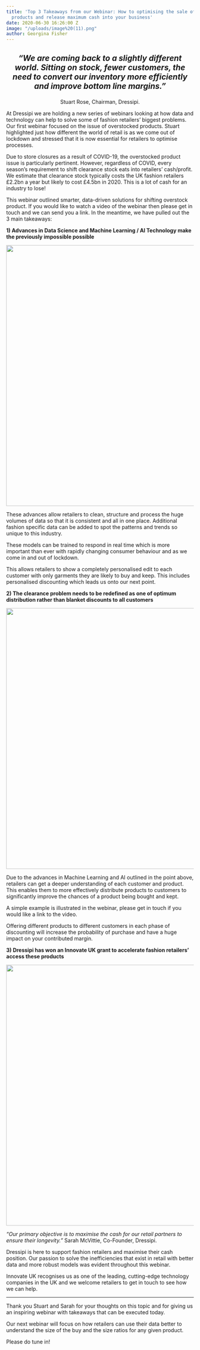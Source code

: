 ```yaml
---
title: 'Top 3 Takeaways from our Webinar: How to optimising the sale of overstocked
  products and release maximum cash into your business'
date: 2020-06-30 16:26:00 Z
image: "/uploads/image%20(11).png"
author: Georgina Fisher
---
```


## <p style="text-align:center; font-style: italic;"> “We are coming back to a slightly different world. Sitting on stock, fewer customers, the need to convert our inventory more efficiently and improve bottom line margins.” </p>
<p style="text-align:center">Stuart Rose, Chairman, Dressipi.</p>

At Dressipi we are holding a new series of webinars looking at how data and technology can help to solve some of fashion retailers’ biggest problems. Our first webinar focused on the issue of overstocked products. Stuart highlighted just how different the world of retail is as we come out of lockdown and stressed that it is now essential for retailers to optimise processes.

Due to store closures as a result of COVID-19, the overstocked product issue is particularly pertinent. However, regardless of COVID, every season’s requirement to shift clearance stock eats into retailers’ cash/profit. We estimate that clearance stock typically costs the UK fashion retailers £2.2bn a year but likely to cost £4.5bn in 2020. This is a lot of cash for an industry to lose!

This webinar outlined smarter, data-driven solutions for shifting overstock product. If you would like to watch a video of the webinar then please get in touch and we can send you a link. In the meantime, we have pulled out the 3 main takeaways:

**1) Advances in Data Science and Machine Learning / AI Technology make the previously impossible possible**

<p style="text-align:center"><img style="margin-left: 0px; width: 700px;" src ="/uploads/Overstock%20webinar%20image%201.PNG"/></p>

These advances allow retailers to clean, structure and process the huge volumes of data so that it is consistent and all in one place. Additional fashion specific data can be added to spot the patterns and trends so unique to this industry.

These models can be trained to respond in real time which is more important than ever with rapidly changing consumer behaviour and as we come in and out of lockdown.

This allows retailers to show a completely personalised edit to each customer with only garments they are likely to buy and keep. This includes personalised discounting which leads us onto our next point.

**2) The clearance problem needs to be redefined as one of optimum distribution rather than blanket discounts to all customers**

<p style="text-align:center"><img style="margin-left: 0px; width: 700px;" src ="/uploads/Overstock%20webinar%20image%202.PNG"/></p>

Due to the advances in Machine Learning and AI outlined in the point above, retailers can get a deeper understanding of each customer and product. This enables them to more effectively distribute products to customers to significantly improve the chances of a product being bought and kept.

A simple example is illustrated in the webinar, please get in touch if you would like a link to the video.

Offering different products to different customers in each phase of discounting will increase the probability of purchase and have a huge impact on your contributed margin.

**3) Dressipi has won an Innovate UK grant to accelerate fashion retailers’ access these products**

<p style="text-align:center"><img style="margin-left: 0px; width: 700px;" src ="/uploads/Overstock%20webinar%20image%203.PNG"/></p>

*“Our primary objective is to maximise the cash for our retail partners to ensure their longevity.”* 
Sarah McVittie, Co-Founder, Dressipi.

Dressipi is here to support fashion retailers and maximise their cash position. Our passion to solve the inefficiencies that exist in retail with better data and more robust models was evident throughout this webinar. 

Innovate UK recognises us as one of the leading, cutting-edge technology companies in the UK and we welcome retailers to get in touch to see how we can help.

**   **

Thank you Stuart and Sarah for your thoughts on this topic and for giving us an inspiring webinar with takeaways that can be executed today.

Our next webinar will focus on how retailers can use their data better to understand the size of the buy and the size ratios for any given product.  

Please do tune in!
